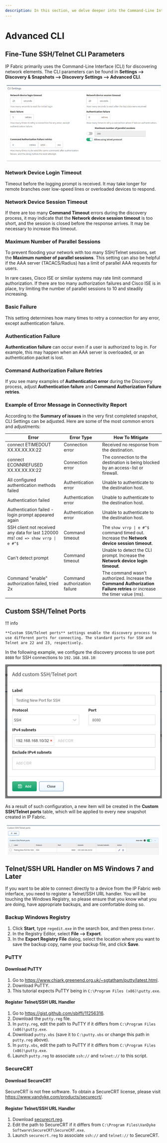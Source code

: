 ```yaml
---
description: In this section, we delve deeper into the Command-Line Interface (CLI) that IP Fabric primarily uses for discovering network elements.
---
```


# Advanced CLI

## Fine-Tune SSH/Telnet CLI Parameters

IP Fabric primarily uses the Command-Line Interface
(CLI) for discovering network elements. The CLI parameters can be found in
**Settings --> Discovery & Snapshots --> Discovery Settings --> Advanced CLI**.

![CLI Settings](advanced_cli/cli_settings.png)

### Network Device Login Timeout

Timeout before the logging prompt is received. It may take longer for
remote branches over low-speed lines or overloaded devices to respond.

### Network Device Session Timeout

If there are too many **Command Timeout** errors during the discovery process, it may
indicate that the **Network device session timeout** is too short, and the session is closed before the response arrives. It may be necessary to increase this timeout.

### Maximum Number of Parallel Sessions

To prevent flooding your network with too many SSH/Telnet sessions, set
the **Maximum number of parallel sessions**. This setting can also be
helpful if the AAA server (TACACS/Radius) has a limit of parallel AAA
requests for users.

In rare cases, Cisco ISE or similar systems may rate limit
command authorization. If there are too many authorization failures
and Cisco ISE is in place, try limiting the number of parallel sessions
to 10 and steadily increasing.

### Basic Failure

This setting determines how many times to retry a connection for any error, except
authentication failure.

### Authentication Failure

**Authentication failure** can occur even if a user is authorized to
log in. For example, this may happen when an AAA server is overloaded, or
an authentication packet is lost.

### Command Authorization Failure Retries

If you see many examples of **Authentication error** during the
Discovery process, adjust **Authentication failure** and
**Command Authorization Failure retries**.

### Example of Error Message in Connectivity Report

According to the **Summary of issues** in the very first completed snapshot,
CLI Settings can be adjusted. Here are some of the most common
errors and adjustments:

| Error                                                                            | Error Type                    | How To Mitigate                                                                                                         |
| -------------------------------------------------------------------------------- | ----------------------------- | ----------------------------------------------------------------------------------------------------------------------- |
| connect ETIMEDOUT XX.XX.XX.XX:22                                                 | Connection error              | Received no response from the destination.                                                                              |
| connect ECONNREFUSED XX.XX.XX.XX:22                                              | Connection error              | The connection to the destination is being blocked by an access-list or firewall.                                       |
| All configured authentication methods failed                                     | Authentication error          | Unable to authenticate to the destination host.                                                                         |
| Authentication failed                                                            | Authentication error          | Unable to authenticate to the destination host.                                                                         |
| Authentication failed - login prompt appeared again                              | Authentication error          | Unable to authenticate to the destination host.                                                                         |
| SSH client not received any data for last 120000 ms! `cmd => show vrrp \| e #^$` | Command timeout               | The `show vrrp \| e #^$`  command timed out. Increase the **Network device session timeout**.                           |
| Can't detect prompt                                                              | Command timeout               | Unable to detect the CLI prompt. Increase the **Network device login timeout**.                                         |
| Command "enable" authorization failed, tried 2x                                  | Command authorization failure | The command wasn't authorized. Increase the **Command Authorization Failure retries** or increase the timer value (ms). |

## Custom SSH/Telnet Ports

!!! info

    **Custom SSH/Telnet ports** settings enable the discovery process to use different ports for connecting. The standard ports for SSH and Telnet are 22 and 23, respectively.

In the following example, we configure the discovery process to use port `8080`
for SSH connections to `192.168.168.10`:

![Add custom SSH/Telnet port](advanced_cli/add_custom_ssh_telnet_port.png)

As a result of such configuration, a new item will be created in the **Custom
SSH/Telnet ports** table, which will be applied to every new snapshot created in
IP Fabric.

![Custom SSH/Telnet ports](advanced_cli/custom_ssh_telnet_ports.png)

## Telnet/SSH URL Handler on MS Windows 7 and Later

If you want to be able to connect directly to a device from the IP Fabric web
interface, you need to register a Telnet/SSH URL handler. You will be touching
the Windows Registry, so please ensure that you know what you are doing, have
appropriate backups, and are comfortable doing so.

### Backup Windows Registry

1. Click **Start**, type `regedit.exe` in the search box, and then press `Enter`.
2. In the Registry Editor, select **File --> Export**.
3. In the **Export Registry File** dialog, select the location where you want to save the backup copy, name your backup file, and click **Save**.

### PuTTY

#### Download PuTTY

1. Go to <https://www.chiark.greenend.org.uk/~sgtatham/putty/latest.html>.
2. Download PuTTY.
3. This tutorial expects PuTTY being in `C:\Program Files (x86)\putty.exe`.

#### Register Telnet/SSH URL Handler

1. Go to <https://gist.github.com/sbiffi/11256316>.
2. Download the `putty.reg` file.
3. In `putty.reg`, edit the path to PuTTY if it differs from `C:\Program Files (x86)\putty.exe`.
4. Download `putty.vbs` (save it to `C:\putty.vbs` or change this path in `putty.reg` above).
5. In `putty.vbs`, edit the path to PuTTY if it differs from `C:\Program Files (x86)\putty.exe`.
6. Launch `putty.reg` to associate `ssh://` and `telnet://` to this script.

### SecureCRT

#### Download SecureCRT

SecureCRT is not free software. To obtain a SecureCRT license, please visit <https://www.vandyke.com/products/securecrt/>.

#### Register Telnet/SSH URL Handler

1. Download [securecrt.reg](advanced_cli/securecrt.reg).
2. Edit the path to SecureCRT if it differs from `C:\Program Files\VanDyke Software\SecureCRT\SecureCRT.exe`.
3. Launch `securecrt.reg` to associate `ssh://` and `telnet://` to SecureCRT.
